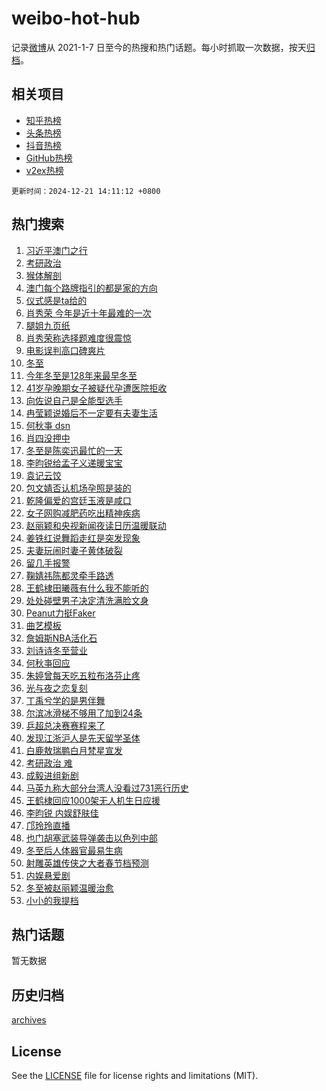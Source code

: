# weibo-hot-hub

记录[微博](https://www.weibo.com)从 2021-1-7 日至今的热搜和热门话题。每小时抓取一次数据，按天[归档](archives)。

## 相关项目

- [知乎热榜](https://github.com/lonnyzhang423/zhihu-hot-hub)
- [头条热榜](https://github.com/lonnyzhang423/toutiao-hot-hub)
- [抖音热榜](https://github.com/lonnyzhang423/douyin-hot-hub)
- [GitHub热榜](https://github.com/lonnyzhang423/github-hot-hub)
- [v2ex热榜](https://github.com/lonnyzhang423/v2ex-hot-hub)


`更新时间：2024-12-21 14:11:12 +0800`

## 热门搜索

1. [习近平澳门之行](https://m.weibo.cn/search?containerid=100103type%3D1%26t%3D10%26q%3D%23%E4%B9%A0%E8%BF%91%E5%B9%B3%E6%BE%B3%E9%97%A8%E4%B9%8B%E8%A1%8C%23&stream_entry_id=51&isnewpage=1&extparam=seat%3D1%26filter_type%3Drealtimehot%26stream_entry_id%3D51%26c_type%3D51%26q%3D%2523%25E4%25B9%25A0%25E8%25BF%2591%25E5%25B9%25B3%25E6%25BE%25B3%25E9%2597%25A8%25E4%25B9%258B%25E8%25A1%258C%2523%26pos%3D0%26cate%3D10103%26dgr%3D0%26display_time%3D1734761471%26pre_seqid%3D17347614714650115024026)
1. [考研政治](https://m.weibo.cn/search?containerid=100103type%3D1%26t%3D10%26q%3D%E8%80%83%E7%A0%94%E6%94%BF%E6%B2%BB&stream_entry_id=31&isnewpage=1&extparam=seat%3D1%26filter_type%3Drealtimehot%26band_rank%3D1%26c_type%3D31%26q%3D%25E8%2580%2583%25E7%25A0%2594%25E6%2594%25BF%25E6%25B2%25BB%26pos%3D0%26flag%3D2%26stream_entry_id%3D31%26lcate%3D5001%26realpos%3D1%26cate%3D5001%26dgr%3D0%26display_time%3D1734761471%26pre_seqid%3D17347614714650115024026)
1. [猴体解剖](https://m.weibo.cn/search?containerid=100103type%3D1%26t%3D10%26q%3D%E7%8C%B4%E4%BD%93%E8%A7%A3%E5%89%96&stream_entry_id=31&isnewpage=1&extparam=seat%3D1%26filter_type%3Drealtimehot%26band_rank%3D2%26c_type%3D31%26q%3D%25E7%258C%25B4%25E4%25BD%2593%25E8%25A7%25A3%25E5%2589%2596%26pos%3D1%26flag%3D1%26stream_entry_id%3D31%26lcate%3D5001%26realpos%3D2%26cate%3D5001%26dgr%3D0%26display_time%3D1734761471%26pre_seqid%3D17347614714650115024026)
1. [澳门每个路牌指引的都是家的方向](https://m.weibo.cn/search?containerid=100103type%3D1%26t%3D10%26q%3D%23%E6%BE%B3%E9%97%A8%E6%AF%8F%E4%B8%AA%E8%B7%AF%E7%89%8C%E6%8C%87%E5%BC%95%E7%9A%84%E9%83%BD%E6%98%AF%E5%AE%B6%E7%9A%84%E6%96%B9%E5%90%91%23&stream_entry_id=31&isnewpage=1&extparam=seat%3D1%26filter_type%3Drealtimehot%26band_rank%3D3%26c_type%3D31%26q%3D%2523%25E6%25BE%25B3%25E9%2597%25A8%25E6%25AF%258F%25E4%25B8%25AA%25E8%25B7%25AF%25E7%2589%258C%25E6%258C%2587%25E5%25BC%2595%25E7%259A%2584%25E9%2583%25BD%25E6%2598%25AF%25E5%25AE%25B6%25E7%259A%2584%25E6%2596%25B9%25E5%2590%2591%2523%26pos%3D2%26flag%3D0%26stream_entry_id%3D31%26lcate%3D5001%26realpos%3D3%26cate%3D5001%26dgr%3D0%26display_time%3D1734761471%26pre_seqid%3D17347614714650115024026)
1. [仪式感是ta给的](https://m.weibo.cn/search?containerid=100103type%3D1%26t%3D10%26q%3D%23%E4%BB%AA%E5%BC%8F%E6%84%9F%E6%98%AFta%E7%BB%99%E7%9A%84%23&stream_entry_id=31&isnewpage=1&extparam=seat%3D1%26filter_type%3Drealtimehot%26band_rank%3D4%26c_type%3D31%26q%3D%2523%25E4%25BB%25AA%25E5%25BC%258F%25E6%2584%259F%25E6%2598%25AFta%25E7%25BB%2599%25E7%259A%2584%2523%26is_ad_pos%3D1%26adid%3D269496%26topic_ad%3D1%26stream_entry_id%3D31%26lcate%3D5001%26pos%3D3%26cate%3D5001%26dgr%3D0%26display_time%3D1734761471%26pre_seqid%3D17347614714650115024026)
1. [肖秀荣 今年是近十年最难的一次](https://m.weibo.cn/search?containerid=100103type%3D1%26t%3D10%26q%3D%E8%82%96%E7%A7%80%E8%8D%A3+%E4%BB%8A%E5%B9%B4%E6%98%AF%E8%BF%91%E5%8D%81%E5%B9%B4%E6%9C%80%E9%9A%BE%E7%9A%84%E4%B8%80%E6%AC%A1&stream_entry_id=31&isnewpage=1&extparam=seat%3D1%26filter_type%3Drealtimehot%26band_rank%3D4%26c_type%3D31%26q%3D%25E8%2582%2596%25E7%25A7%2580%25E8%258D%25A3%2520%25E4%25BB%258A%25E5%25B9%25B4%25E6%2598%25AF%25E8%25BF%2591%25E5%258D%2581%25E5%25B9%25B4%25E6%259C%2580%25E9%259A%25BE%25E7%259A%2584%25E4%25B8%2580%25E6%25AC%25A1%26pos%3D4%26flag%3D2%26stream_entry_id%3D31%26lcate%3D5001%26realpos%3D4%26cate%3D5001%26dgr%3D0%26display_time%3D1734761471%26pre_seqid%3D17347614714650115024026)
1. [腿姐九页纸](https://m.weibo.cn/search?containerid=100103type%3D1%26t%3D10%26q%3D%E8%85%BF%E5%A7%90%E4%B9%9D%E9%A1%B5%E7%BA%B8&stream_entry_id=31&isnewpage=1&extparam=seat%3D1%26filter_type%3Drealtimehot%26band_rank%3D5%26c_type%3D31%26q%3D%25E8%2585%25BF%25E5%25A7%2590%25E4%25B9%259D%25E9%25A1%25B5%25E7%25BA%25B8%26pos%3D5%26flag%3D1%26stream_entry_id%3D31%26lcate%3D5001%26realpos%3D5%26cate%3D5001%26dgr%3D0%26display_time%3D1734761471%26pre_seqid%3D17347614714650115024026)
1. [肖秀荣称选择题难度很震惊](https://m.weibo.cn/search?containerid=100103type%3D1%26t%3D10%26q%3D%23%E8%82%96%E7%A7%80%E8%8D%A3%E7%A7%B0%E9%80%89%E6%8B%A9%E9%A2%98%E9%9A%BE%E5%BA%A6%E5%BE%88%E9%9C%87%E6%83%8A%23&stream_entry_id=31&isnewpage=1&extparam=seat%3D1%26filter_type%3Drealtimehot%26band_rank%3D6%26c_type%3D31%26q%3D%2523%25E8%2582%2596%25E7%25A7%2580%25E8%258D%25A3%25E7%25A7%25B0%25E9%2580%2589%25E6%258B%25A9%25E9%25A2%2598%25E9%259A%25BE%25E5%25BA%25A6%25E5%25BE%2588%25E9%259C%2587%25E6%2583%258A%2523%26pos%3D6%26flag%3D1%26stream_entry_id%3D31%26lcate%3D5001%26realpos%3D6%26cate%3D5001%26dgr%3D0%26display_time%3D1734761471%26pre_seqid%3D17347614714650115024026)
1. [电影误判高口碑爽片](https://m.weibo.cn/search?containerid=100103type%3D1%26t%3D10%26q%3D%23%E7%94%B5%E5%BD%B1%E8%AF%AF%E5%88%A4%E9%AB%98%E5%8F%A3%E7%A2%91%E7%88%BD%E7%89%87%23&stream_entry_id=31&isnewpage=1&extparam=seat%3D1%26filter_type%3Drealtimehot%26band_rank%3D7%26c_type%3D31%26q%3D%2523%25E7%2594%25B5%25E5%25BD%25B1%25E8%25AF%25AF%25E5%2588%25A4%25E9%25AB%2598%25E5%258F%25A3%25E7%25A2%2591%25E7%2588%25BD%25E7%2589%2587%2523%26is_ad_pos%3D1%26adid%3D269127%26topic_ad%3D1%26stream_entry_id%3D31%26lcate%3D5001%26pos%3D7%26cate%3D5001%26dgr%3D0%26display_time%3D1734761471%26pre_seqid%3D17347614714650115024026)
1. [冬至](https://m.weibo.cn/search?containerid=100103type%3D1%26t%3D10%26q%3D%E5%86%AC%E8%87%B3&stream_entry_id=31&isnewpage=1&extparam=seat%3D1%26filter_type%3Drealtimehot%26band_rank%3D7%26c_type%3D31%26q%3D%25E5%2586%25AC%25E8%2587%25B3%26pos%3D8%26flag%3D0%26stream_entry_id%3D31%26lcate%3D5001%26realpos%3D7%26cate%3D5001%26dgr%3D0%26display_time%3D1734761471%26pre_seqid%3D17347614714650115024026)
1. [今年冬至是128年来最早冬至](https://m.weibo.cn/search?containerid=100103type%3D1%26t%3D10%26q%3D%23%E4%BB%8A%E5%B9%B4%E5%86%AC%E8%87%B3%E6%98%AF128%E5%B9%B4%E6%9D%A5%E6%9C%80%E6%97%A9%E5%86%AC%E8%87%B3%23&stream_entry_id=31&isnewpage=1&extparam=seat%3D1%26filter_type%3Drealtimehot%26band_rank%3D8%26c_type%3D31%26q%3D%2523%25E4%25BB%258A%25E5%25B9%25B4%25E5%2586%25AC%25E8%2587%25B3%25E6%2598%25AF128%25E5%25B9%25B4%25E6%259D%25A5%25E6%259C%2580%25E6%2597%25A9%25E5%2586%25AC%25E8%2587%25B3%2523%26pos%3D9%26flag%3D0%26stream_entry_id%3D31%26lcate%3D5001%26realpos%3D8%26cate%3D5001%26dgr%3D0%26display_time%3D1734761471%26pre_seqid%3D17347614714650115024026)
1. [41岁孕晚期女子被疑代孕遭医院拒收](https://m.weibo.cn/search?containerid=100103type%3D1%26t%3D10%26q%3D%2341%E5%B2%81%E5%AD%95%E6%99%9A%E6%9C%9F%E5%A5%B3%E5%AD%90%E8%A2%AB%E7%96%91%E4%BB%A3%E5%AD%95%E9%81%AD%E5%8C%BB%E9%99%A2%E6%8B%92%E6%94%B6%23&stream_entry_id=31&isnewpage=1&extparam=seat%3D1%26filter_type%3Drealtimehot%26band_rank%3D9%26c_type%3D31%26q%3D%252341%25E5%25B2%2581%25E5%25AD%2595%25E6%2599%259A%25E6%259C%259F%25E5%25A5%25B3%25E5%25AD%2590%25E8%25A2%25AB%25E7%2596%2591%25E4%25BB%25A3%25E5%25AD%2595%25E9%2581%25AD%25E5%258C%25BB%25E9%2599%25A2%25E6%258B%2592%25E6%2594%25B6%2523%26pos%3D10%26flag%3D0%26stream_entry_id%3D31%26lcate%3D5001%26realpos%3D9%26cate%3D5001%26dgr%3D0%26display_time%3D1734761471%26pre_seqid%3D17347614714650115024026)
1. [向佐说自己是全能型选手](https://m.weibo.cn/search?containerid=100103type%3D1%26t%3D10%26q%3D%23%E5%90%91%E4%BD%90%E8%AF%B4%E8%87%AA%E5%B7%B1%E6%98%AF%E5%85%A8%E8%83%BD%E5%9E%8B%E9%80%89%E6%89%8B%23&stream_entry_id=31&isnewpage=1&extparam=seat%3D1%26filter_type%3Drealtimehot%26band_rank%3D10%26c_type%3D31%26q%3D%2523%25E5%2590%2591%25E4%25BD%2590%25E8%25AF%25B4%25E8%2587%25AA%25E5%25B7%25B1%25E6%2598%25AF%25E5%2585%25A8%25E8%2583%25BD%25E5%259E%258B%25E9%2580%2589%25E6%2589%258B%2523%26pos%3D11%26flag%3D1%26stream_entry_id%3D31%26lcate%3D5001%26realpos%3D10%26cate%3D5001%26dgr%3D0%26display_time%3D1734761471%26pre_seqid%3D17347614714650115024026)
1. [冉莹颖说婚后不一定要有夫妻生活](https://m.weibo.cn/search?containerid=100103type%3D1%26t%3D10%26q%3D%23%E5%86%89%E8%8E%B9%E9%A2%96%E8%AF%B4%E5%A9%9A%E5%90%8E%E4%B8%8D%E4%B8%80%E5%AE%9A%E8%A6%81%E6%9C%89%E5%A4%AB%E5%A6%BB%E7%94%9F%E6%B4%BB%23&stream_entry_id=31&isnewpage=1&extparam=seat%3D1%26filter_type%3Drealtimehot%26band_rank%3D11%26c_type%3D31%26q%3D%2523%25E5%2586%2589%25E8%258E%25B9%25E9%25A2%2596%25E8%25AF%25B4%25E5%25A9%259A%25E5%2590%258E%25E4%25B8%258D%25E4%25B8%2580%25E5%25AE%259A%25E8%25A6%2581%25E6%259C%2589%25E5%25A4%25AB%25E5%25A6%25BB%25E7%2594%259F%25E6%25B4%25BB%2523%26pos%3D12%26flag%3D2%26stream_entry_id%3D31%26lcate%3D5001%26realpos%3D11%26cate%3D5001%26dgr%3D0%26display_time%3D1734761471%26pre_seqid%3D17347614714650115024026)
1. [何秋亊 dsn](https://m.weibo.cn/search?containerid=100103type%3D1%26t%3D10%26q%3D%E4%BD%95%E7%A7%8B%E4%BA%8A+dsn&stream_entry_id=31&isnewpage=1&extparam=seat%3D1%26filter_type%3Drealtimehot%26band_rank%3D12%26c_type%3D31%26q%3D%25E4%25BD%2595%25E7%25A7%258B%25E4%25BA%258A%2520dsn%26pos%3D13%26flag%3D0%26stream_entry_id%3D31%26lcate%3D5001%26realpos%3D12%26cate%3D5001%26dgr%3D0%26display_time%3D1734761471%26pre_seqid%3D17347614714650115024026)
1. [肖四没押中](https://m.weibo.cn/search?containerid=100103type%3D1%26t%3D10%26q%3D%23%E8%82%96%E5%9B%9B%E6%B2%A1%E6%8A%BC%E4%B8%AD%23&stream_entry_id=31&isnewpage=1&extparam=seat%3D1%26filter_type%3Drealtimehot%26band_rank%3D13%26c_type%3D31%26q%3D%2523%25E8%2582%2596%25E5%259B%259B%25E6%25B2%25A1%25E6%258A%25BC%25E4%25B8%25AD%2523%26pos%3D14%26flag%3D0%26stream_entry_id%3D31%26lcate%3D5001%26realpos%3D13%26cate%3D5001%26dgr%3D0%26display_time%3D1734761471%26pre_seqid%3D17347614714650115024026)
1. [冬至是陈奕迅最忙的一天](https://m.weibo.cn/search?containerid=100103type%3D1%26t%3D10%26q%3D%23%E5%86%AC%E8%87%B3%E6%98%AF%E9%99%88%E5%A5%95%E8%BF%85%E6%9C%80%E5%BF%99%E7%9A%84%E4%B8%80%E5%A4%A9%23&stream_entry_id=31&isnewpage=1&extparam=seat%3D1%26filter_type%3Drealtimehot%26band_rank%3D14%26c_type%3D31%26q%3D%2523%25E5%2586%25AC%25E8%2587%25B3%25E6%2598%25AF%25E9%2599%2588%25E5%25A5%2595%25E8%25BF%2585%25E6%259C%2580%25E5%25BF%2599%25E7%259A%2584%25E4%25B8%2580%25E5%25A4%25A9%2523%26pos%3D15%26flag%3D0%26stream_entry_id%3D31%26lcate%3D5001%26realpos%3D14%26cate%3D5001%26dgr%3D0%26display_time%3D1734761471%26pre_seqid%3D17347614714650115024026)
1. [李昀锐给孟子义递暖宝宝](https://m.weibo.cn/search?containerid=100103type%3D1%26t%3D10%26q%3D%23%E6%9D%8E%E6%98%80%E9%94%90%E7%BB%99%E5%AD%9F%E5%AD%90%E4%B9%89%E9%80%92%E6%9A%96%E5%AE%9D%E5%AE%9D%23&stream_entry_id=31&isnewpage=1&extparam=seat%3D1%26filter_type%3Drealtimehot%26band_rank%3D15%26c_type%3D31%26q%3D%2523%25E6%259D%258E%25E6%2598%2580%25E9%2594%2590%25E7%25BB%2599%25E5%25AD%259F%25E5%25AD%2590%25E4%25B9%2589%25E9%2580%2592%25E6%259A%2596%25E5%25AE%259D%25E5%25AE%259D%2523%26pos%3D16%26flag%3D1%26stream_entry_id%3D31%26lcate%3D5001%26realpos%3D15%26cate%3D5001%26dgr%3D0%26display_time%3D1734761471%26pre_seqid%3D17347614714650115024026)
1. [袁记云饺](https://m.weibo.cn/search?containerid=100103type%3D1%26t%3D10%26q%3D%E8%A2%81%E8%AE%B0%E4%BA%91%E9%A5%BA&stream_entry_id=31&isnewpage=1&extparam=seat%3D1%26filter_type%3Drealtimehot%26band_rank%3D16%26c_type%3D31%26q%3D%25E8%25A2%2581%25E8%25AE%25B0%25E4%25BA%2591%25E9%25A5%25BA%26pos%3D17%26flag%3D1%26stream_entry_id%3D31%26lcate%3D5001%26realpos%3D16%26cate%3D5001%26dgr%3D0%26display_time%3D1734761471%26pre_seqid%3D17347614714650115024026)
1. [包文婧否认机场孕照是装的](https://m.weibo.cn/search?containerid=100103type%3D1%26t%3D10%26q%3D%23%E5%8C%85%E6%96%87%E5%A9%A7%E5%90%A6%E8%AE%A4%E6%9C%BA%E5%9C%BA%E5%AD%95%E7%85%A7%E6%98%AF%E8%A3%85%E7%9A%84%23&stream_entry_id=31&isnewpage=1&extparam=seat%3D1%26filter_type%3Drealtimehot%26band_rank%3D17%26c_type%3D31%26q%3D%2523%25E5%258C%2585%25E6%2596%2587%25E5%25A9%25A7%25E5%2590%25A6%25E8%25AE%25A4%25E6%259C%25BA%25E5%259C%25BA%25E5%25AD%2595%25E7%2585%25A7%25E6%2598%25AF%25E8%25A3%2585%25E7%259A%2584%2523%26pos%3D18%26flag%3D2%26stream_entry_id%3D31%26lcate%3D5001%26realpos%3D17%26cate%3D5001%26dgr%3D0%26display_time%3D1734761471%26pre_seqid%3D17347614714650115024026)
1. [乾隆偏爱的宫廷玉液是咸口](https://m.weibo.cn/search?containerid=100103type%3D1%26t%3D10%26q%3D%23%E4%B9%BE%E9%9A%86%E5%81%8F%E7%88%B1%E7%9A%84%E5%AE%AB%E5%BB%B7%E7%8E%89%E6%B6%B2%E6%98%AF%E5%92%B8%E5%8F%A3%23&stream_entry_id=31&isnewpage=1&extparam=seat%3D1%26filter_type%3Drealtimehot%26band_rank%3D18%26c_type%3D31%26q%3D%2523%25E4%25B9%25BE%25E9%259A%2586%25E5%2581%258F%25E7%2588%25B1%25E7%259A%2584%25E5%25AE%25AB%25E5%25BB%25B7%25E7%258E%2589%25E6%25B6%25B2%25E6%2598%25AF%25E5%2592%25B8%25E5%258F%25A3%2523%26pos%3D19%26flag%3D0%26stream_entry_id%3D31%26lcate%3D5001%26adid%3D268665%26realpos%3D18%26cate%3D5001%26dgr%3D0%26display_time%3D1734761471%26pre_seqid%3D17347614714650115024026)
1. [女子网购减肥药吃出精神疾病](https://m.weibo.cn/search?containerid=100103type%3D1%26t%3D10%26q%3D%23%E5%A5%B3%E5%AD%90%E7%BD%91%E8%B4%AD%E5%87%8F%E8%82%A5%E8%8D%AF%E5%90%83%E5%87%BA%E7%B2%BE%E7%A5%9E%E7%96%BE%E7%97%85%23&stream_entry_id=31&isnewpage=1&extparam=seat%3D1%26filter_type%3Drealtimehot%26band_rank%3D19%26c_type%3D31%26q%3D%2523%25E5%25A5%25B3%25E5%25AD%2590%25E7%25BD%2591%25E8%25B4%25AD%25E5%2587%258F%25E8%2582%25A5%25E8%258D%25AF%25E5%2590%2583%25E5%2587%25BA%25E7%25B2%25BE%25E7%25A5%259E%25E7%2596%25BE%25E7%2597%2585%2523%26pos%3D20%26flag%3D1%26stream_entry_id%3D31%26lcate%3D5001%26realpos%3D19%26cate%3D5001%26dgr%3D0%26display_time%3D1734761471%26pre_seqid%3D17347614714650115024026)
1. [赵丽颖和央视新闻夜读日历温暖联动](https://m.weibo.cn/search?containerid=100103type%3D1%26t%3D10%26q%3D%E8%B5%B5%E4%B8%BD%E9%A2%96%E5%92%8C%E5%A4%AE%E8%A7%86%E6%96%B0%E9%97%BB%E5%A4%9C%E8%AF%BB%E6%97%A5%E5%8E%86%E6%B8%A9%E6%9A%96%E8%81%94%E5%8A%A8&stream_entry_id=31&isnewpage=1&extparam=seat%3D1%26filter_type%3Drealtimehot%26band_rank%3D20%26c_type%3D31%26q%3D%25E8%25B5%25B5%25E4%25B8%25BD%25E9%25A2%2596%25E5%2592%258C%25E5%25A4%25AE%25E8%25A7%2586%25E6%2596%25B0%25E9%2597%25BB%25E5%25A4%259C%25E8%25AF%25BB%25E6%2597%25A5%25E5%258E%2586%25E6%25B8%25A9%25E6%259A%2596%25E8%2581%2594%25E5%258A%25A8%26pos%3D21%26flag%3D1%26stream_entry_id%3D31%26lcate%3D5001%26realpos%3D20%26cate%3D5001%26dgr%3D0%26display_time%3D1734761471%26pre_seqid%3D17347614714650115024026)
1. [姜铁红说舞蹈走红是突发现象](https://m.weibo.cn/search?containerid=100103type%3D1%26t%3D10%26q%3D%23%E5%A7%9C%E9%93%81%E7%BA%A2%E8%AF%B4%E8%88%9E%E8%B9%88%E8%B5%B0%E7%BA%A2%E6%98%AF%E7%AA%81%E5%8F%91%E7%8E%B0%E8%B1%A1%23&stream_entry_id=31&isnewpage=1&extparam=seat%3D1%26filter_type%3Drealtimehot%26band_rank%3D21%26c_type%3D31%26q%3D%2523%25E5%25A7%259C%25E9%2593%2581%25E7%25BA%25A2%25E8%25AF%25B4%25E8%2588%259E%25E8%25B9%2588%25E8%25B5%25B0%25E7%25BA%25A2%25E6%2598%25AF%25E7%25AA%2581%25E5%258F%2591%25E7%258E%25B0%25E8%25B1%25A1%2523%26pos%3D22%26flag%3D1%26stream_entry_id%3D31%26lcate%3D5001%26realpos%3D21%26cate%3D5001%26dgr%3D0%26display_time%3D1734761471%26pre_seqid%3D17347614714650115024026)
1. [夫妻玩闹时妻子黄体破裂](https://m.weibo.cn/search?containerid=100103type%3D1%26t%3D10%26q%3D%23%E5%A4%AB%E5%A6%BB%E7%8E%A9%E9%97%B9%E6%97%B6%E5%A6%BB%E5%AD%90%E9%BB%84%E4%BD%93%E7%A0%B4%E8%A3%82%23&stream_entry_id=31&isnewpage=1&extparam=seat%3D1%26filter_type%3Drealtimehot%26band_rank%3D22%26c_type%3D31%26q%3D%2523%25E5%25A4%25AB%25E5%25A6%25BB%25E7%258E%25A9%25E9%2597%25B9%25E6%2597%25B6%25E5%25A6%25BB%25E5%25AD%2590%25E9%25BB%2584%25E4%25BD%2593%25E7%25A0%25B4%25E8%25A3%2582%2523%26pos%3D23%26flag%3D1%26stream_entry_id%3D31%26lcate%3D5001%26realpos%3D22%26cate%3D5001%26dgr%3D0%26display_time%3D1734761471%26pre_seqid%3D17347614714650115024026)
1. [留几手报警](https://m.weibo.cn/search?containerid=100103type%3D1%26t%3D10%26q%3D%23%E7%95%99%E5%87%A0%E6%89%8B%E6%8A%A5%E8%AD%A6%23&stream_entry_id=31&isnewpage=1&extparam=seat%3D1%26filter_type%3Drealtimehot%26band_rank%3D23%26c_type%3D31%26q%3D%2523%25E7%2595%2599%25E5%2587%25A0%25E6%2589%258B%25E6%258A%25A5%25E8%25AD%25A6%2523%26pos%3D24%26flag%3D2%26stream_entry_id%3D31%26lcate%3D5001%26realpos%3D23%26cate%3D5001%26dgr%3D0%26display_time%3D1734761471%26pre_seqid%3D17347614714650115024026)
1. [鞠婧祎陈都灵牵手路透](https://m.weibo.cn/search?containerid=100103type%3D1%26t%3D10%26q%3D%23%E9%9E%A0%E5%A9%A7%E7%A5%8E%E9%99%88%E9%83%BD%E7%81%B5%E7%89%B5%E6%89%8B%E8%B7%AF%E9%80%8F%23&stream_entry_id=31&isnewpage=1&extparam=seat%3D1%26filter_type%3Drealtimehot%26band_rank%3D24%26c_type%3D31%26q%3D%2523%25E9%259E%25A0%25E5%25A9%25A7%25E7%25A5%258E%25E9%2599%2588%25E9%2583%25BD%25E7%2581%25B5%25E7%2589%25B5%25E6%2589%258B%25E8%25B7%25AF%25E9%2580%258F%2523%26pos%3D25%26flag%3D0%26stream_entry_id%3D31%26lcate%3D5001%26realpos%3D24%26cate%3D5001%26dgr%3D0%26display_time%3D1734761471%26pre_seqid%3D17347614714650115024026)
1. [王鹤棣田曦薇有什么我不能听的](https://m.weibo.cn/search?containerid=100103type%3D1%26t%3D10%26q%3D%E7%8E%8B%E9%B9%A4%E6%A3%A3%E7%94%B0%E6%9B%A6%E8%96%87%E6%9C%89%E4%BB%80%E4%B9%88%E6%88%91%E4%B8%8D%E8%83%BD%E5%90%AC%E7%9A%84&stream_entry_id=31&isnewpage=1&extparam=seat%3D1%26filter_type%3Drealtimehot%26band_rank%3D25%26c_type%3D31%26q%3D%25E7%258E%258B%25E9%25B9%25A4%25E6%25A3%25A3%25E7%2594%25B0%25E6%259B%25A6%25E8%2596%2587%25E6%259C%2589%25E4%25BB%2580%25E4%25B9%2588%25E6%2588%2591%25E4%25B8%258D%25E8%2583%25BD%25E5%2590%25AC%25E7%259A%2584%26pos%3D26%26flag%3D1%26stream_entry_id%3D31%26lcate%3D5001%26realpos%3D25%26cate%3D5001%26dgr%3D0%26display_time%3D1734761471%26pre_seqid%3D17347614714650115024026)
1. [处处碰壁男子决定清洗满脸文身](https://m.weibo.cn/search?containerid=100103type%3D1%26t%3D10%26q%3D%23%E5%A4%84%E5%A4%84%E7%A2%B0%E5%A3%81%E7%94%B7%E5%AD%90%E5%86%B3%E5%AE%9A%E6%B8%85%E6%B4%97%E6%BB%A1%E8%84%B8%E6%96%87%E8%BA%AB%23&stream_entry_id=31&isnewpage=1&extparam=seat%3D1%26filter_type%3Drealtimehot%26band_rank%3D26%26c_type%3D31%26q%3D%2523%25E5%25A4%2584%25E5%25A4%2584%25E7%25A2%25B0%25E5%25A3%2581%25E7%2594%25B7%25E5%25AD%2590%25E5%2586%25B3%25E5%25AE%259A%25E6%25B8%2585%25E6%25B4%2597%25E6%25BB%25A1%25E8%2584%25B8%25E6%2596%2587%25E8%25BA%25AB%2523%26pos%3D27%26flag%3D0%26stream_entry_id%3D31%26lcate%3D5001%26realpos%3D26%26cate%3D5001%26dgr%3D0%26display_time%3D1734761471%26pre_seqid%3D17347614714650115024026)
1. [Peanut力挺Faker](https://m.weibo.cn/search?containerid=100103type%3D1%26t%3D10%26q%3D%23Peanut%E5%8A%9B%E6%8C%BAFaker%23&stream_entry_id=31&isnewpage=1&extparam=seat%3D1%26filter_type%3Drealtimehot%26band_rank%3D27%26c_type%3D31%26q%3D%2523Peanut%25E5%258A%259B%25E6%258C%25BAFaker%2523%26pos%3D28%26flag%3D0%26stream_entry_id%3D31%26lcate%3D5001%26realpos%3D27%26cate%3D5001%26dgr%3D0%26display_time%3D1734761471%26pre_seqid%3D17347614714650115024026)
1. [曲艺模板](https://m.weibo.cn/search?containerid=100103type%3D1%26t%3D10%26q%3D%E6%9B%B2%E8%89%BA%E6%A8%A1%E6%9D%BF&stream_entry_id=31&isnewpage=1&extparam=seat%3D1%26filter_type%3Drealtimehot%26band_rank%3D28%26c_type%3D31%26q%3D%25E6%259B%25B2%25E8%2589%25BA%25E6%25A8%25A1%25E6%259D%25BF%26pos%3D29%26flag%3D1%26stream_entry_id%3D31%26lcate%3D5001%26realpos%3D28%26cate%3D5001%26dgr%3D0%26display_time%3D1734761471%26pre_seqid%3D17347614714650115024026)
1. [詹姆斯NBA活化石](https://m.weibo.cn/search?containerid=100103type%3D1%26t%3D10%26q%3D%23%E8%A9%B9%E5%A7%86%E6%96%AFNBA%E6%B4%BB%E5%8C%96%E7%9F%B3%23&stream_entry_id=31&isnewpage=1&extparam=seat%3D1%26filter_type%3Drealtimehot%26band_rank%3D29%26c_type%3D31%26q%3D%2523%25E8%25A9%25B9%25E5%25A7%2586%25E6%2596%25AFNBA%25E6%25B4%25BB%25E5%258C%2596%25E7%259F%25B3%2523%26pos%3D30%26flag%3D1%26stream_entry_id%3D31%26lcate%3D5001%26realpos%3D29%26cate%3D5001%26dgr%3D0%26display_time%3D1734761471%26pre_seqid%3D17347614714650115024026)
1. [刘诗诗冬至营业](https://m.weibo.cn/search?containerid=100103type%3D1%26t%3D10%26q%3D%23%E5%88%98%E8%AF%97%E8%AF%97%E5%86%AC%E8%87%B3%E8%90%A5%E4%B8%9A%23&stream_entry_id=31&isnewpage=1&extparam=seat%3D1%26filter_type%3Drealtimehot%26band_rank%3D30%26c_type%3D31%26q%3D%2523%25E5%2588%2598%25E8%25AF%2597%25E8%25AF%2597%25E5%2586%25AC%25E8%2587%25B3%25E8%2590%25A5%25E4%25B8%259A%2523%26pos%3D31%26flag%3D1%26stream_entry_id%3D31%26lcate%3D5001%26realpos%3D30%26cate%3D5001%26dgr%3D0%26display_time%3D1734761471%26pre_seqid%3D17347614714650115024026)
1. [何秋亊回应](https://m.weibo.cn/search?containerid=100103type%3D1%26t%3D10%26q%3D%23%E4%BD%95%E7%A7%8B%E4%BA%8A%E5%9B%9E%E5%BA%94%23&stream_entry_id=31&isnewpage=1&extparam=seat%3D1%26filter_type%3Drealtimehot%26band_rank%3D31%26c_type%3D31%26q%3D%2523%25E4%25BD%2595%25E7%25A7%258B%25E4%25BA%258A%25E5%259B%259E%25E5%25BA%2594%2523%26pos%3D32%26flag%3D0%26stream_entry_id%3D31%26lcate%3D5001%26realpos%3D31%26cate%3D5001%26dgr%3D0%26display_time%3D1734761471%26pre_seqid%3D17347614714650115024026)
1. [朱婷曾每天吃五粒布洛芬止疼](https://m.weibo.cn/search?containerid=100103type%3D1%26t%3D10%26q%3D%23%E6%9C%B1%E5%A9%B7%E6%9B%BE%E6%AF%8F%E5%A4%A9%E5%90%83%E4%BA%94%E7%B2%92%E5%B8%83%E6%B4%9B%E8%8A%AC%E6%AD%A2%E7%96%BC%23&stream_entry_id=31&isnewpage=1&extparam=seat%3D1%26filter_type%3Drealtimehot%26band_rank%3D32%26c_type%3D31%26q%3D%2523%25E6%259C%25B1%25E5%25A9%25B7%25E6%259B%25BE%25E6%25AF%258F%25E5%25A4%25A9%25E5%2590%2583%25E4%25BA%2594%25E7%25B2%2592%25E5%25B8%2583%25E6%25B4%259B%25E8%258A%25AC%25E6%25AD%25A2%25E7%2596%25BC%2523%26pos%3D33%26flag%3D1%26stream_entry_id%3D31%26lcate%3D5001%26realpos%3D32%26cate%3D5001%26dgr%3D0%26display_time%3D1734761471%26pre_seqid%3D17347614714650115024026)
1. [光与夜之恋复刻](https://m.weibo.cn/search?containerid=100103type%3D1%26t%3D10%26q%3D%E5%85%89%E4%B8%8E%E5%A4%9C%E4%B9%8B%E6%81%8B%E5%A4%8D%E5%88%BB&stream_entry_id=31&isnewpage=1&extparam=seat%3D1%26filter_type%3Drealtimehot%26band_rank%3D33%26c_type%3D31%26q%3D%25E5%2585%2589%25E4%25B8%258E%25E5%25A4%259C%25E4%25B9%258B%25E6%2581%258B%25E5%25A4%258D%25E5%2588%25BB%26pos%3D34%26flag%3D1%26stream_entry_id%3D31%26lcate%3D5001%26realpos%3D33%26cate%3D5001%26dgr%3D0%26display_time%3D1734761471%26pre_seqid%3D17347614714650115024026)
1. [丁禹兮学的是男伴舞](https://m.weibo.cn/search?containerid=100103type%3D1%26t%3D10%26q%3D%E4%B8%81%E7%A6%B9%E5%85%AE%E5%AD%A6%E7%9A%84%E6%98%AF%E7%94%B7%E4%BC%B4%E8%88%9E&stream_entry_id=31&isnewpage=1&extparam=seat%3D1%26filter_type%3Drealtimehot%26band_rank%3D34%26c_type%3D31%26q%3D%25E4%25B8%2581%25E7%25A6%25B9%25E5%2585%25AE%25E5%25AD%25A6%25E7%259A%2584%25E6%2598%25AF%25E7%2594%25B7%25E4%25BC%25B4%25E8%2588%259E%26pos%3D35%26flag%3D1%26stream_entry_id%3D31%26lcate%3D5001%26realpos%3D34%26cate%3D5001%26dgr%3D0%26display_time%3D1734761471%26pre_seqid%3D17347614714650115024026)
1. [尔滨冰滑梯不够用了加到24条](https://m.weibo.cn/search?containerid=100103type%3D1%26t%3D10%26q%3D%23%E5%B0%94%E6%BB%A8%E5%86%B0%E6%BB%91%E6%A2%AF%E4%B8%8D%E5%A4%9F%E7%94%A8%E4%BA%86%E5%8A%A0%E5%88%B024%E6%9D%A1%23&stream_entry_id=31&isnewpage=1&extparam=seat%3D1%26filter_type%3Drealtimehot%26band_rank%3D35%26c_type%3D31%26q%3D%2523%25E5%25B0%2594%25E6%25BB%25A8%25E5%2586%25B0%25E6%25BB%2591%25E6%25A2%25AF%25E4%25B8%258D%25E5%25A4%259F%25E7%2594%25A8%25E4%25BA%2586%25E5%258A%25A0%25E5%2588%25B024%25E6%259D%25A1%2523%26pos%3D36%26flag%3D1%26stream_entry_id%3D31%26lcate%3D5001%26realpos%3D35%26cate%3D5001%26dgr%3D0%26display_time%3D1734761471%26pre_seqid%3D17347614714650115024026)
1. [乒超总决赛赛程来了](https://m.weibo.cn/search?containerid=100103type%3D1%26t%3D10%26q%3D%23%E4%B9%92%E8%B6%85%E6%80%BB%E5%86%B3%E8%B5%9B%E8%B5%9B%E7%A8%8B%E6%9D%A5%E4%BA%86%23&stream_entry_id=31&isnewpage=1&extparam=seat%3D1%26filter_type%3Drealtimehot%26band_rank%3D36%26c_type%3D31%26q%3D%2523%25E4%25B9%2592%25E8%25B6%2585%25E6%2580%25BB%25E5%2586%25B3%25E8%25B5%259B%25E8%25B5%259B%25E7%25A8%258B%25E6%259D%25A5%25E4%25BA%2586%2523%26pos%3D37%26flag%3D1%26stream_entry_id%3D31%26lcate%3D5001%26realpos%3D36%26cate%3D5001%26dgr%3D0%26display_time%3D1734761471%26pre_seqid%3D17347614714650115024026)
1. [发现江浙沪人是先天留学圣体](https://m.weibo.cn/search?containerid=100103type%3D1%26t%3D10%26q%3D%23%E5%8F%91%E7%8E%B0%E6%B1%9F%E6%B5%99%E6%B2%AA%E4%BA%BA%E6%98%AF%E5%85%88%E5%A4%A9%E7%95%99%E5%AD%A6%E5%9C%A3%E4%BD%93%23&stream_entry_id=31&isnewpage=1&extparam=seat%3D1%26filter_type%3Drealtimehot%26band_rank%3D37%26c_type%3D31%26q%3D%2523%25E5%258F%2591%25E7%258E%25B0%25E6%25B1%259F%25E6%25B5%2599%25E6%25B2%25AA%25E4%25BA%25BA%25E6%2598%25AF%25E5%2585%2588%25E5%25A4%25A9%25E7%2595%2599%25E5%25AD%25A6%25E5%259C%25A3%25E4%25BD%2593%2523%26pos%3D38%26flag%3D1%26stream_entry_id%3D31%26lcate%3D5001%26realpos%3D37%26cate%3D5001%26dgr%3D0%26display_time%3D1734761471%26pre_seqid%3D17347614714650115024026)
1. [白鹿敖瑞鹏白月梵星宣发](https://m.weibo.cn/search?containerid=100103type%3D1%26t%3D10%26q%3D%23%E7%99%BD%E9%B9%BF%E6%95%96%E7%91%9E%E9%B9%8F%E7%99%BD%E6%9C%88%E6%A2%B5%E6%98%9F%E5%AE%A3%E5%8F%91%23&stream_entry_id=31&isnewpage=1&extparam=seat%3D1%26filter_type%3Drealtimehot%26band_rank%3D38%26c_type%3D31%26q%3D%2523%25E7%2599%25BD%25E9%25B9%25BF%25E6%2595%2596%25E7%2591%259E%25E9%25B9%258F%25E7%2599%25BD%25E6%259C%2588%25E6%25A2%25B5%25E6%2598%259F%25E5%25AE%25A3%25E5%258F%2591%2523%26pos%3D39%26flag%3D1%26stream_entry_id%3D31%26lcate%3D5001%26realpos%3D38%26cate%3D5001%26dgr%3D0%26display_time%3D1734761471%26pre_seqid%3D17347614714650115024026)
1. [考研政治 难](https://m.weibo.cn/search?containerid=100103type%3D1%26t%3D10%26q%3D%E8%80%83%E7%A0%94%E6%94%BF%E6%B2%BB+%E9%9A%BE&stream_entry_id=31&isnewpage=1&extparam=seat%3D1%26filter_type%3Drealtimehot%26band_rank%3D39%26c_type%3D31%26q%3D%25E8%2580%2583%25E7%25A0%2594%25E6%2594%25BF%25E6%25B2%25BB%2520%25E9%259A%25BE%26pos%3D40%26flag%3D0%26stream_entry_id%3D31%26lcate%3D5001%26realpos%3D39%26cate%3D5001%26dgr%3D0%26display_time%3D1734761471%26pre_seqid%3D17347614714650115024026)
1. [成毅进组新剧](https://m.weibo.cn/search?containerid=100103type%3D1%26t%3D10%26q%3D%23%E6%88%90%E6%AF%85%E8%BF%9B%E7%BB%84%E6%96%B0%E5%89%A7%23&stream_entry_id=31&isnewpage=1&extparam=seat%3D1%26filter_type%3Drealtimehot%26band_rank%3D40%26c_type%3D31%26q%3D%2523%25E6%2588%2590%25E6%25AF%2585%25E8%25BF%259B%25E7%25BB%2584%25E6%2596%25B0%25E5%2589%25A7%2523%26pos%3D41%26flag%3D1%26stream_entry_id%3D31%26lcate%3D5001%26realpos%3D40%26cate%3D5001%26dgr%3D0%26display_time%3D1734761471%26pre_seqid%3D17347614714650115024026)
1. [马英九称大部分台湾人没看过731恶行历史](https://m.weibo.cn/search?containerid=100103type%3D1%26t%3D10%26q%3D%23%E9%A9%AC%E8%8B%B1%E4%B9%9D%E7%A7%B0%E5%A4%A7%E9%83%A8%E5%88%86%E5%8F%B0%E6%B9%BE%E4%BA%BA%E6%B2%A1%E7%9C%8B%E8%BF%87731%E6%81%B6%E8%A1%8C%E5%8E%86%E5%8F%B2%23&stream_entry_id=31&isnewpage=1&extparam=seat%3D1%26filter_type%3Drealtimehot%26band_rank%3D41%26c_type%3D31%26q%3D%2523%25E9%25A9%25AC%25E8%258B%25B1%25E4%25B9%259D%25E7%25A7%25B0%25E5%25A4%25A7%25E9%2583%25A8%25E5%2588%2586%25E5%258F%25B0%25E6%25B9%25BE%25E4%25BA%25BA%25E6%25B2%25A1%25E7%259C%258B%25E8%25BF%2587731%25E6%2581%25B6%25E8%25A1%258C%25E5%258E%2586%25E5%258F%25B2%2523%26pos%3D42%26flag%3D1%26stream_entry_id%3D31%26lcate%3D5001%26realpos%3D41%26cate%3D5001%26dgr%3D0%26display_time%3D1734761471%26pre_seqid%3D17347614714650115024026)
1. [王鹤棣回应1000架无人机生日应援](https://m.weibo.cn/search?containerid=100103type%3D1%26t%3D10%26q%3D%23%E7%8E%8B%E9%B9%A4%E6%A3%A3%E5%9B%9E%E5%BA%941000%E6%9E%B6%E6%97%A0%E4%BA%BA%E6%9C%BA%E7%94%9F%E6%97%A5%E5%BA%94%E6%8F%B4%23&stream_entry_id=31&isnewpage=1&extparam=seat%3D1%26filter_type%3Drealtimehot%26band_rank%3D42%26c_type%3D31%26q%3D%2523%25E7%258E%258B%25E9%25B9%25A4%25E6%25A3%25A3%25E5%259B%259E%25E5%25BA%25941000%25E6%259E%25B6%25E6%2597%25A0%25E4%25BA%25BA%25E6%259C%25BA%25E7%2594%259F%25E6%2597%25A5%25E5%25BA%2594%25E6%258F%25B4%2523%26pos%3D43%26flag%3D1%26stream_entry_id%3D31%26lcate%3D5001%26realpos%3D42%26cate%3D5001%26dgr%3D0%26display_time%3D1734761471%26pre_seqid%3D17347614714650115024026)
1. [李昀锐 内娱舒肤佳](https://m.weibo.cn/search?containerid=100103type%3D1%26t%3D10%26q%3D%E6%9D%8E%E6%98%80%E9%94%90+%E5%86%85%E5%A8%B1%E8%88%92%E8%82%A4%E4%BD%B3&stream_entry_id=31&isnewpage=1&extparam=seat%3D1%26filter_type%3Drealtimehot%26band_rank%3D43%26c_type%3D31%26q%3D%25E6%259D%258E%25E6%2598%2580%25E9%2594%2590%2520%25E5%2586%2585%25E5%25A8%25B1%25E8%2588%2592%25E8%2582%25A4%25E4%25BD%25B3%26pos%3D44%26flag%3D0%26stream_entry_id%3D31%26lcate%3D5001%26realpos%3D43%26cate%3D5001%26dgr%3D0%26display_time%3D1734761471%26pre_seqid%3D17347614714650115024026)
1. [邝玲玲直播](https://m.weibo.cn/search?containerid=100103type%3D1%26t%3D10%26q%3D%23%E9%82%9D%E7%8E%B2%E7%8E%B2%E7%9B%B4%E6%92%AD%23&stream_entry_id=31&isnewpage=1&extparam=seat%3D1%26filter_type%3Drealtimehot%26band_rank%3D44%26c_type%3D31%26q%3D%2523%25E9%2582%259D%25E7%258E%25B2%25E7%258E%25B2%25E7%259B%25B4%25E6%2592%25AD%2523%26pos%3D45%26flag%3D1%26stream_entry_id%3D31%26lcate%3D5001%26realpos%3D44%26cate%3D5001%26dgr%3D0%26display_time%3D1734761471%26pre_seqid%3D17347614714650115024026)
1. [也门胡塞武装导弹袭击以色列中部](https://m.weibo.cn/search?containerid=100103type%3D1%26t%3D10%26q%3D%23%E4%B9%9F%E9%97%A8%E8%83%A1%E5%A1%9E%E6%AD%A6%E8%A3%85%E5%AF%BC%E5%BC%B9%E8%A2%AD%E5%87%BB%E4%BB%A5%E8%89%B2%E5%88%97%E4%B8%AD%E9%83%A8%23&stream_entry_id=31&isnewpage=1&extparam=seat%3D1%26filter_type%3Drealtimehot%26band_rank%3D45%26c_type%3D31%26q%3D%2523%25E4%25B9%259F%25E9%2597%25A8%25E8%2583%25A1%25E5%25A1%259E%25E6%25AD%25A6%25E8%25A3%2585%25E5%25AF%25BC%25E5%25BC%25B9%25E8%25A2%25AD%25E5%2587%25BB%25E4%25BB%25A5%25E8%2589%25B2%25E5%2588%2597%25E4%25B8%25AD%25E9%2583%25A8%2523%26pos%3D46%26flag%3D1%26stream_entry_id%3D31%26lcate%3D5001%26realpos%3D45%26cate%3D5001%26dgr%3D0%26display_time%3D1734761471%26pre_seqid%3D17347614714650115024026)
1. [冬至后人体器官最易生病](https://m.weibo.cn/search?containerid=100103type%3D1%26t%3D10%26q%3D%23%E5%86%AC%E8%87%B3%E5%90%8E%E4%BA%BA%E4%BD%93%E5%99%A8%E5%AE%98%E6%9C%80%E6%98%93%E7%94%9F%E7%97%85%23&stream_entry_id=31&isnewpage=1&extparam=seat%3D1%26filter_type%3Drealtimehot%26band_rank%3D46%26c_type%3D31%26q%3D%2523%25E5%2586%25AC%25E8%2587%25B3%25E5%2590%258E%25E4%25BA%25BA%25E4%25BD%2593%25E5%2599%25A8%25E5%25AE%2598%25E6%259C%2580%25E6%2598%2593%25E7%2594%259F%25E7%2597%2585%2523%26pos%3D47%26flag%3D1%26stream_entry_id%3D31%26lcate%3D5001%26realpos%3D46%26cate%3D5001%26dgr%3D0%26display_time%3D1734761471%26pre_seqid%3D17347614714650115024026)
1. [射雕英雄传侠之大者春节档预测](https://m.weibo.cn/search?containerid=100103type%3D1%26t%3D10%26q%3D%23%E5%B0%84%E9%9B%95%E8%8B%B1%E9%9B%84%E4%BC%A0%E4%BE%A0%E4%B9%8B%E5%A4%A7%E8%80%85%E6%98%A5%E8%8A%82%E6%A1%A3%E9%A2%84%E6%B5%8B%23&stream_entry_id=31&isnewpage=1&extparam=seat%3D1%26filter_type%3Drealtimehot%26band_rank%3D47%26c_type%3D31%26q%3D%2523%25E5%25B0%2584%25E9%259B%2595%25E8%258B%25B1%25E9%259B%2584%25E4%25BC%25A0%25E4%25BE%25A0%25E4%25B9%258B%25E5%25A4%25A7%25E8%2580%2585%25E6%2598%25A5%25E8%258A%2582%25E6%25A1%25A3%25E9%25A2%2584%25E6%25B5%258B%2523%26pos%3D48%26flag%3D1%26stream_entry_id%3D31%26lcate%3D5001%26realpos%3D47%26cate%3D5001%26dgr%3D0%26display_time%3D1734761471%26pre_seqid%3D17347614714650115024026)
1. [内娱悬爱剧](https://m.weibo.cn/search?containerid=100103type%3D1%26t%3D10%26q%3D%E5%86%85%E5%A8%B1%E6%82%AC%E7%88%B1%E5%89%A7&stream_entry_id=31&isnewpage=1&extparam=seat%3D1%26filter_type%3Drealtimehot%26band_rank%3D48%26c_type%3D31%26q%3D%25E5%2586%2585%25E5%25A8%25B1%25E6%2582%25AC%25E7%2588%25B1%25E5%2589%25A7%26pos%3D49%26flag%3D1%26stream_entry_id%3D31%26lcate%3D5001%26realpos%3D48%26cate%3D5001%26dgr%3D0%26display_time%3D1734761471%26pre_seqid%3D17347614714650115024026)
1. [冬至被赵丽颖温暖治愈](https://m.weibo.cn/search?containerid=100103type%3D1%26t%3D10%26q%3D%23%E5%86%AC%E8%87%B3%E8%A2%AB%E8%B5%B5%E4%B8%BD%E9%A2%96%E6%B8%A9%E6%9A%96%E6%B2%BB%E6%84%88%23&stream_entry_id=31&isnewpage=1&extparam=seat%3D1%26filter_type%3Drealtimehot%26band_rank%3D49%26c_type%3D31%26q%3D%2523%25E5%2586%25AC%25E8%2587%25B3%25E8%25A2%25AB%25E8%25B5%25B5%25E4%25B8%25BD%25E9%25A2%2596%25E6%25B8%25A9%25E6%259A%2596%25E6%25B2%25BB%25E6%2584%2588%2523%26pos%3D50%26flag%3D0%26stream_entry_id%3D31%26lcate%3D5001%26realpos%3D49%26cate%3D5001%26dgr%3D0%26display_time%3D1734761471%26pre_seqid%3D17347614714650115024026)
1. [小小的我提档](https://m.weibo.cn/search?containerid=100103type%3D1%26t%3D10%26q%3D%E5%B0%8F%E5%B0%8F%E7%9A%84%E6%88%91%E6%8F%90%E6%A1%A3&stream_entry_id=31&isnewpage=1&extparam=seat%3D1%26filter_type%3Drealtimehot%26band_rank%3D50%26c_type%3D31%26q%3D%25E5%25B0%258F%25E5%25B0%258F%25E7%259A%2584%25E6%2588%2591%25E6%258F%2590%25E6%25A1%25A3%26pos%3D51%26flag%3D0%26stream_entry_id%3D31%26lcate%3D5001%26realpos%3D50%26cate%3D5001%26dgr%3D0%26display_time%3D1734761471%26pre_seqid%3D17347614714650115024026)

## 热门话题

暂无数据

## 历史归档

[archives](archives)

## License

See the [LICENSE](LICENSE) file for license rights and limitations (MIT).

